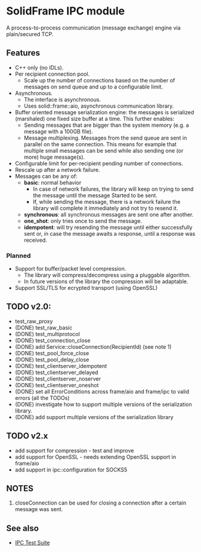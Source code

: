 # SolidFrame IPC module

A process-to-process communication (message exchange) engine via plain/secured TCP.

## Features

* C++ only (no IDLs).
* Per recipient connection pool.
	* Scale up the number of connections based on the number of messages on send queue and up to a configurable limit.
* Asynchronous.
	* The interface is asynchronous.
	* Uses solid::frame::aio, asynchronous communication library.
* Buffer oriented message serialization engine: the messages is serialized (marshaled) one fixed size buffer at a time. This further enables:
	* Sending messages that are bigger than the system memory (e.g. a message with a 100GB file).
	* Message multiplexing. Messages from the send queue are sent in parallel on the same connection. This means for example that multiple small messages can be send while also sending one (or more) huge message(s).
* Configurable limit for per-recipient pending number of connections.
* Rescale up after a network failure.
* Messages can be any of:
	* __basic__: normal behavior
		* In case of network failures, the library will keep on trying to send the message until the message Started to be sent.
		* If, while sending the message, there is a network failure the library will complete it immediately and not try to resend it.
	* __synchronous__: all synchronous messages are sent one after another.
	* __one_shot__: only tries once to send the message.
	* __idempotent__: will try resending the message until either successfully sent or, in case the message awaits a response, until a response was received. 


### Planned
* Support for buffer/packet level compression.
	* The library will compress/decompress using a pluggable algorithm.
	* In future versions of the library the compression will be adaptable.
* Support SSL/TLS for ecrypted transport (using OpenSSL)

## TODO v2.0:

* test_raw_proxy
* (DONE) test_raw_basic
* (DONE) test_multiprotocol
* (DONE) test_connection_close
* (DONE) add Service::closeConnection(RecipientId) (see note 1)
* (DONE) test_pool_force_close
* (DONE) test_pool_delay_close
* (DONE) test_clientserver_idempotent
* (DONE) test_clientserver_delayed
* (DONE) test_clientserver_noserver
* (DONE) test_clientserver_oneshot
* (DONE) set all ErrorConditions across frame/aio and frame/ipc to valid errors (all the TODOs)
* (DONE) investigate how to support multiple versions of the serialization library.
* (DONE) add support multiple versions of the serialization library

## TODO v2.x

* add support for compression - test and improve
* add support for OpenSSL - needs extending OpenSSL support in frame/aio
* add support in ipc::configuration for SOCKS5

## NOTES
1. closeConnection can be used for closing a connection after a certain message was sent.

## See also
* [IPC Test Suite](test/README.md)
